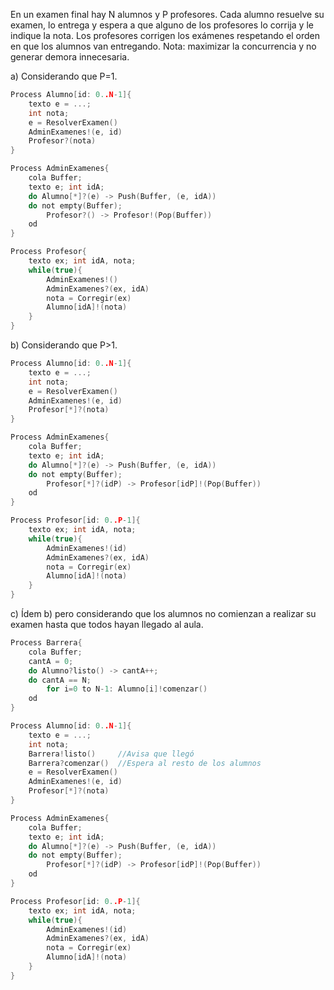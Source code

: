 En un examen final hay N alumnos y P profesores. Cada alumno resuelve su examen, lo entrega y espera a que alguno de los profesores lo corrija y le indique la nota. Los profesores corrigen los exámenes respetando el orden en que los alumnos van entregando.
    Nota: maximizar la concurrencia y no generar demora innecesaria.

a) Considerando que P=1.
````C
Process Alumno[id: 0..N-1]{
    texto e = ...;
    int nota;
    e = ResolverExamen()
    AdminExamenes!(e, id)
    Profesor?(nota)
}

Process AdminExamenes{
    cola Buffer;
    texto e; int idA;
    do Alumno[*]?(e) -> Push(Buffer, (e, idA))
    do not empty(Buffer);
        Profesor?() -> Profesor!(Pop(Buffer))
    od
}

Process Profesor{
    texto ex; int idA, nota;
    while(true){
        AdminExamenes!()
        AdminExamenes?(ex, idA)
        nota = Corregir(ex)
        Alumno[idA]!(nota)
    }
}
````

b) Considerando que P>1.
````C
Process Alumno[id: 0..N-1]{
    texto e = ...;
    int nota;
    e = ResolverExamen()
    AdminExamenes!(e, id)
    Profesor[*]?(nota)
}

Process AdminExamenes{
    cola Buffer;
    texto e; int idA;
    do Alumno[*]?(e) -> Push(Buffer, (e, idA))
    do not empty(Buffer);
        Profesor[*]?(idP) -> Profesor[idP]!(Pop(Buffer))
    od
}

Process Profesor[id: 0..P-1]{
    texto ex; int idA, nota;
    while(true){
        AdminExamenes!(id)
        AdminExamenes?(ex, idA)
        nota = Corregir(ex)
        Alumno[idA]!(nota)
    }
}
````

c) Ídem b) pero considerando que los alumnos no comienzan a realizar su examen hasta que todos hayan llegado al aula.
````C
Process Barrera{
    cola Buffer;
    cantA = 0;
    do Alumno?listo() -> cantA++;
    do cantA == N;
        for i=0 to N-1: Alumno[i]!comenzar()
    od
}

Process Alumno[id: 0..N-1]{
    texto e = ...;
    int nota;
    Barrera!listo()     //Avisa que llegó
    Barrera?comenzar()  //Espera al resto de los alumnos
    e = ResolverExamen()
    AdminExamenes!(e, id)
    Profesor[*]?(nota)
}

Process AdminExamenes{
    cola Buffer;
    texto e; int idA;
    do Alumno[*]?(e) -> Push(Buffer, (e, idA))
    do not empty(Buffer);
        Profesor[*]?(idP) -> Profesor[idP]!(Pop(Buffer))
    od
}

Process Profesor[id: 0..P-1]{
    texto ex; int idA, nota;
    while(true){
        AdminExamenes!(id)
        AdminExamenes?(ex, idA)
        nota = Corregir(ex)
        Alumno[idA]!(nota)
    }
}
````